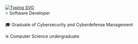 [![Typing SVG](https://readme-typing-svg.demolab.com?font=Fira+Code&pause=100&color=000000&background=FABD2F00&vCenter=true&multiline=true&width=435&height=100&lines=Hello+world!;I'm+Nat+(o%EF%BE%9Fv%EF%BE%9F)%E3%83%8E)](https://git.io/typing-svg)<br>
⭐ Software Developer

🎓 Graduate of Cybersecurity and Cyberdefense Management

☕ Computer Science undergraduate

